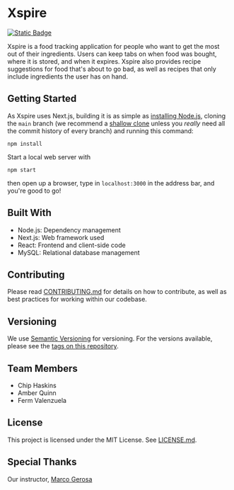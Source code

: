 # Xspire
[![Static Badge](https://img.shields.io/badge/Version-0.0.0--alpha-blue?logo=semver)](https://github.com/kbchip/xspire/releases/tag/v0.0.0-alpha)

Xspire is a food tracking application for people who want to get the most out of their ingredients. Users can keep tabs on when food was bought, where it is stored, and when it expires. Xspire also provides recipe suggestions for food that's about to go bad, as well as recipes that only include ingredients the user has on hand.

## Getting Started

As Xspire uses Next.js, building it is as simple as [installing Node.js](https://nodejs.org/en/download), cloning the `main` branch (we recommend a [shallow clone](https://git-scm.com/docs/shallow) unless you _really_ need all the commit history of every branch) and running this command:
```
npm install
```
Start a local web server with 
```
npm start
```
then open up a browser, type in `localhost:3000` in the address bar, and you're good to go!

## Built With
- Node.js: Dependency management
- Next.js: Web framework used
- React: Frontend and client-side code
- MySQL: Relational database management

## Contributing

Please read [CONTRIBUTING.md]() for details on how to contribute, as well as best practices for working within our codebase.

## Versioning

We use [Semantic Versioning](https://semver.org/) for versioning. For the versions available, please see the [tags on this repository](https://github.com/kbchip/xspire/tags).

## Team Members

- Chip Haskins
- Amber Quinn
- Ferm Valenzuela

## License

This project is licensed under the MIT License. See [LICENSE.md](https://github.com/kbchip/xspire/LICENSE.md).

## Special Thanks

Our instructor, [Marco Gerosa](https://github.com/marcogerosa)
